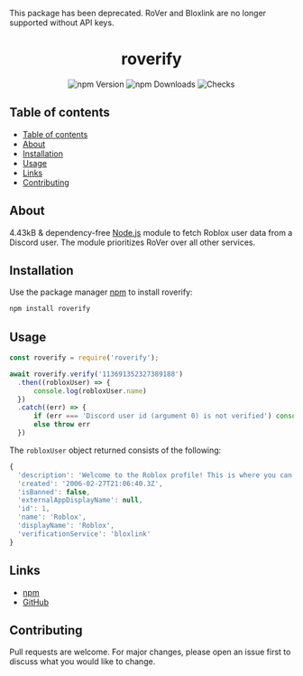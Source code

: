 This package has been deprecated. RoVer and Bloxlink are no longer supported without API keys.

<div align='center'>
  <h1>roverify</h1>
  <img alt='npm Version' src='https://img.shields.io/npm/v/roverify?style=for-the-badge'>
  <img alt='npm Downloads' src='https://img.shields.io/npm/dw/roverify?style=for-the-badge'>
  <img alt='Checks' src='https://img.shields.io/github/checks-status/moaufmklo/roverify/main?style=for-the-badge'>
  <br>
</div>

## Table of contents
- [Table of contents](#table-of-contents)
- [About](#about)
- [Installation](#installation)
- [Usage](#usage)
- [Links](#links)
- [Contributing](#contributing)

## About

4.43kB & dependency-free [Node.js](https://nodejs.org/) module to fetch Roblox user data from a Discord user. The module prioritizes RoVer over all other services.

## Installation

Use the package manager [npm](https://www.npmjs.com/) to install roverify:

```bash
npm install roverify
```

## Usage

```javascript
const roverify = require('roverify');

await roverify.verify('113691352327389188')    
  .then((robloxUser) => {
      console.log(robloxUser.name)
  })
  .catch((err) => {
      if (err === 'Discord user id (argument 0) is not verified') console.log('Discord user is not verified')
      else throw err
  })
```

The `robloxUser` object returned consists of the following:

```javascript
{
  'description': 'Welcome to the Roblox profile! This is where you can check out the newest items in the catalog, and get a jumpstart on exploring and building on our Imagination Platform. If you want news on updates to the Roblox platform, or great new experiences to play with friends, check out blog.roblox.com. Please note, this is an automated account. If you need to reach Roblox for any customer service needs find help at www.roblox.com/help',
  'created': '2006-02-27T21:06:40.3Z',
  'isBanned': false,
  'externalAppDisplayName': null,
  'id': 1,
  'name': 'Roblox',
  'displayName': 'Roblox',
  'verificationService': 'bloxlink'
}
```

## Links

- [npm](https://www.npmjs.com/package/roverify)
- [GitHub](https://github.com/MoaufmKlo/roverify)

## Contributing

Pull requests are welcome. For major changes, please open an issue first to discuss what you would like to change.
